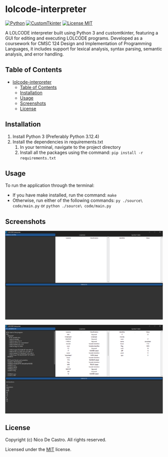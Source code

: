 # lolcode-interpreter

[![Python](https://img.shields.io/badge/python-3.12.4-blue)]()
[![CustomTkinter](https://img.shields.io/badge/customtkinter-5.2.2-blue)](https://github.com/tomschimansky/customtkinter)
[![License MIT](https://img.shields.io/badge/license-MIT-blue)](https://github.com/nicodecastro/lolcode-interpreter/blob/main/LICENSE.txt)

A LOLCODE interpreter built using Python 3 and customtkinter, featuring a GUI for editing and executing LOLCODE programs. Developed as a coursework for CMSC 124 Design and Implementation of Programming Languages, it includes support for lexical analysis, syntax parsing, semantic analysis, and error handling.

## Table of Contents

- [lolcode-interpreter](#lolcode-interpreter)
  - [Table of Contents](#table-of-contents)
  - [Installation](#installation)
  - [Usage](#usage)
  - [Screenshots](#screenshots)
  - [License](#license)

## Installation

1. Install Python 3 (Preferably Python 3.12.4)
2. Install the dependencies in requirements.txt
   1. In your terminal, navigate to the project directory
   2. Install all the packages using the command: `pip install -r requirements.txt`

## Usage

To run the application through the terminal:

- If you have make installed, run the command: `make`
- Otherwise, run either of the following commands: `py ./source\ code/main.py` or `python ./source\ code/main.py`

## Screenshots

![Image of the Interpreter with No File Selected](image-1.png)  

![Image of the Interpreter with a Sample File Executed](image.png)  

## License

Copyright (c) Nico De Castro. All rights reserved.

Licensed under the [MIT](LICENSE.txt) license.

